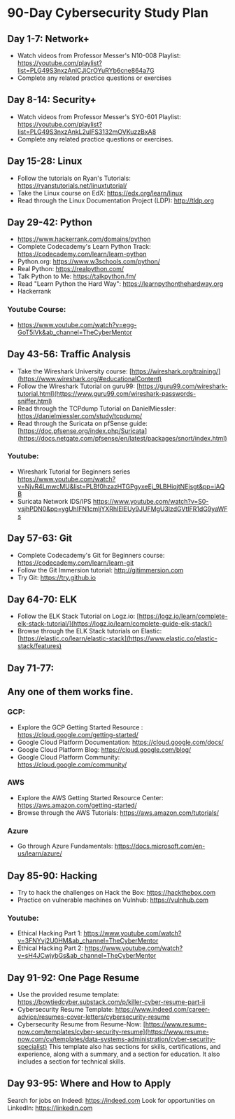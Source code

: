 # 90-Day Cybersecurity Study Plan

## Day 1-7: Network+
- Watch videos from Professor Messer's N10-008 Playlist: https://youtube.com/playlist?list=PLG49S3nxzAnlCJiCrOYuRYb6cne864a7G
- Complete any related practice questions or exercises



## Day 8-14: Security+
- Watch videos from Professor Messer's SYO-601 Playlist: https://youtube.com/playlist?list=PLG49S3nxzAnkL2ulFS3132mOVKuzzBxA8
- Complete any related practice questions or exercises.

## Day 15-28: Linux
- Follow the tutorials on Ryan's Tutorials: https://ryanstutorials.net/linuxtutorial/
- Take the Linux course on EdX: https://edx.org/learn/linux
- Read through the Linux Documentation Project (LDP): http://tldp.org

## Day 29-42: Python
- https://www.hackerrank.com/domains/python
- Complete Codecademy's Learn Python Track: https://codecademy.com/learn/learn-python
- Python.org: https://www.w3schools.com/python/
- Real Python: https://realpython.com/
- Talk Python to Me: https://talkpython.fm/
- Read "Learn Python the Hard Way": https://learnpythonthehardway.org
- Hackerrank
### Youtube Course:
- https://www.youtube.com/watch?v=egg-GoT5iVk&ab_channel=TheCyberMentor


## Day 43-56: Traffic Analysis
- Take the Wireshark University course: [https://wireshark.org/training/](https://www.wireshark.org/#educationalContent)
- Follow the Wireshark Tutorial on guru99: [https://guru99.com/wireshark-tutorial.html](https://www.guru99.com/wireshark-passwords-sniffer.html)
- Read through the TCPdump Tutorial on DanielMiessler: https://danielmiessler.com/study/tcpdump/
- Read through the Suricata on pfSense guide: [https://doc.pfsense.org/index.php/Suricata](https://docs.netgate.com/pfsense/en/latest/packages/snort/index.html)
### Youtube:
- Wireshark Tutorial for Beginners series https://www.youtube.com/watch?v=NjvR4LmwcMU&list=PLBf0hzazHTGPgyxeEj_9LBHiqjtNEjsgt&pp=iAQB
- Suricata Network IDS/IPS https://www.youtube.com/watch?v=S0-vsjhPDN0&pp=ygUhIFN1cmljYXRhIElEUy9JUFMgU3lzdGVtIFR1dG9yaWFs

## Day 57-63: Git
- Complete Codecademy's Git for Beginners course: https://codecademy.com/learn/learn-git
- Follow the Git Immersion tutorial: http://gitimmersion.com
- Try Git: https://try.github.io

## Day 64-70: ELK
- Follow the ELK Stack Tutorial on Logz.io: [https://logz.io/learn/complete-elk-stack-tutorial/](https://logz.io/learn/complete-guide-elk-stack/)
- Browse through the ELK Stack tutorials on Elastic: [https://elastic.co/learn/elastic-stack](https://www.elastic.co/elastic-stack/features)

## Day 71-77:

## Any one of them works fine.

### GCP:
-  Explore the GCP Getting Started Resource : https://cloud.google.com/getting-started/
-  Google Cloud Platform Documentation: https://cloud.google.com/docs/
-  Google Cloud Platform Blog: https://cloud.google.com/blog/
-  Google Cloud Platform Community: https://cloud.google.com/community/

### AWS
- Explore the AWS Getting Started Resource Center: https://aws.amazon.com/getting-started/
- Browse through the AWS Tutorials: https://aws.amazon.com/tutorials/

###  Azure
- Go through Azure Fundamentals: https://docs.microsoft.com/en-us/learn/azure/

## Day 85-90: Hacking

- Try to hack the challenges on Hack the Box: https://hackthebox.com
- Practice on vulnerable machines on Vulnhub: https://vulnhub.com
### Youtube:
- Ethical Hacking Part 1: https://www.youtube.com/watch?v=3FNYvj2U0HM&ab_channel=TheCyberMentor
- Ethical Hacking Part 2: https://www.youtube.com/watch?v=sH4JCwjybGs&ab_channel=TheCyberMentor

## Day 91-92: One Page Resume
- Use the provided resume template: https://bowtiedcyber.substack.com/p/killer-cyber-resume-part-ii
- Cybersecurity Resume Template: https://www.indeed.com/career-advice/resumes-cover-letters/cybersecurity-resume
- Cybersecurity Resume from Resume-Now: [https://www.resume-now.com/templates/cyber-security-resume](https://www.resume-now.com/cv/templates/data-systems-administration/cyber-security-specialist)
 This template also has sections for skills, certifications, and experience, along with a summary, and a section for education. It also includes a section for technical   skills.
## Day 93-95: Where and How to Apply
Search for jobs on Indeed: https://indeed.com
Look for opportunities on LinkedIn: https://linkedin.com
